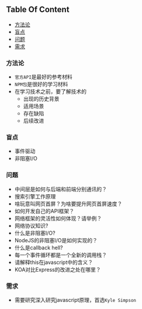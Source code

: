 <!-- START doctoc generated TOC please keep comment here to allow auto update -->
<!-- DON'T EDIT THIS SECTION, INSTEAD RE-RUN doctoc TO UPDATE -->
## Table Of Content

- [方法论](#%E6%96%B9%E6%B3%95%E8%AE%BA)
- [盲点](#%E7%9B%B2%E7%82%B9)
- [问题](#%E9%97%AE%E9%A2%98)
- [需求](#%E9%9C%80%E6%B1%82)

<!-- END doctoc generated TOC please keep comment here to allow auto update -->

### 方法论
- `官方API`是最好的参考材料
- `NPM包`是很好的学习材料
- 在学习技术之前，要了解技术的
  - 出现的历史背景
  - 适用场景
  - 存在缺陷
  - 后续改进

### 盲点
- 事件驱动
- 非阻塞I/O

### 问题
- 中间层是如何与后端和前端分别通讯的？
- 搜索引擎工作原理
- 啥玩意叫网页首屏？为啥要提升网页首屏速度？
- 如何开发自己的API框架？
- 网络框架的灵活性如何体现？请举例？
- 网络协议知识?
- 什么是非阻塞I/O?
- NodeJS的非阻塞I/O是如何实现的？
- 什么是callback hell?
- 每一个事件循环都是一个全新的调用栈？
- 请解释this在javascript中的含义？
- KOA对比Express的改进之处在哪里？

### 需求
- 需要研究深入研究javascript原理，首选`Kyle Simpson`



